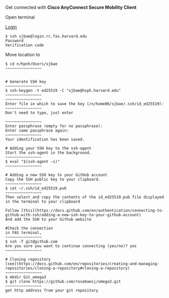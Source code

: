 Get connected with **Cisco AnyConnect Secure Mobility Client**

Open terminal

[Login](https://docs.rc.fas.harvard.edu/kb/terminal-access/)
~~~~~~~~~~~~~~~
$ ssh sjbae@login.rc.fas.harvard.edu
Password
Verification code
~~~~~~~~~~~~~~~

Move location to 
~~~~~~~~~~~~~~~~~
$ cd n/hpnh/Users/sjbae
~~~~~~~~~~~~~~~~


# Generate SSH key
~~~~~~~~~~~~~~~~
$ ssh-keygen -t ed25519 -C "sjbae@hsph.harvard.edu"
~~~~~~~~~~~~~~~~
~~~~~~~~~~~~~~~~
Enter file in which to save the key (/n/home06/sjbae/.ssh/id_ed25519):
~~~~~~~~~~~~~~~~
Don't need to type, just enter

~~~~~~~~~~~~~~~~
Enter passphrase (empty for no passphrase):
Enter same passphrase again:
~~~~~~~~~~~~~~~~
Your identification has been saved.

# Adding your SSH key to the ssh-agent
Start the ssh-agent in the background.
~~~~~~~~~~~~~~~~
$ eval "$(ssh-agent -s)"
~~~~~~~~~~~~~~~~

# Adding a new SSH key to your GitHub account
Copy the SSH public key to your clipboard.
~~~~~~~~~~~~~~~~
$ cat ~/.ssh/id_ed25519.pub
~~~~~~~~~~~~~~~~
Then select and copy the contents of the id_ed25519.pub file displayed in the terminal to your clipboard

Follow [this](https://docs.github.com/en/authentication/connecting-to-github-with-ssh/adding-a-new-ssh-key-to-your-github-account)
And add the SSH to your Github website

#Check the connection
in FAS terminal,
~~~~~~~~~~~~~~~~
$ ssh -T git@github.com
Are you sure you want to continue connecting (yes/no)? yes
~~~~~~~~~~~~~~~~

# Cloning repository 
[see](https://docs.github.com/en/repositories/creating-and-managing-repositories/cloning-a-repository#cloning-a-repository)
~~~~~~~~~~~~~~~~
$ mkdir Git_omega3
$ git clone https://github.com/rosebaesj/omega3.git
~~~~~~~~~~~~~~~~
get http address from your git repository
